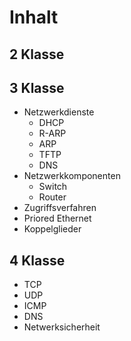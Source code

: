 # Inhalt
## 2 Klasse

## 3 Klasse
- Netzwerkdienste
    - DHCP
	- R-ARP
	- ARP
	- TFTP
	- DNS
- Netzwerkkomponenten
	- Switch
	- Router
- Zugriffsverfahren
- Priored Ethernet
- Koppelglieder


## 4 Klasse
- TCP
- UDP
- ICMP
- DNS
- Netwerksicherheit